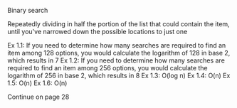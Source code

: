 Binary search

Repeatedly dividing in half the portion of the list that could contain the item, until you've narrowed down the possible locations to just one

Ex 1.1:
    If you need to determine how many searches are required to find an item among 128 options, you would calculate the logarithm of 128 in base 2, which results in 7
Ex 1.2:
    If you need to determine how many searches are required to find an item among 256 options, you would calculate the logarithm of 256 in base 2, which results in 8
Ex 1.3:
    O(log n)
Ex 1.4: 
    O(n)
Ex 1.5: 
    O(n)
Ex 1.6: 
    O(n)
    


Continue on page 28
